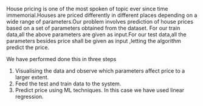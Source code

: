 House pricing is one of the most spoken of topic ever since time immemorial.Houses are priced differently in different places depending on a wide range of parameters.Our problem involves prediction of house prices based on a set of parameters obtained from the dataset.
For our train data,all the above parameters are given as input.For our test data,all the parameters besides price shall be given as input ,letting the algorithm predict the price.

We have performed done this in three steps
1. Visualising the data and observe which parameters affect price to a larger extent.
2. Feed the test and train data to the system.
3. Predict price using ML techniques. In this case we have used linear regression.
